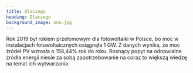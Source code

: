 ```yaml
---
title: Dlaczego
heading: Dlaczego
background_image: one.jpg
---
```


Rok 2019 był rokiem przełomowym dla fotowoltaiki w Polsce, bo moc w instalacjach fotowoltaicznych osiągnęła 1 GW. Z danych wynika, że moc źródeł PV wzrosła o 158,44% rok do roku. Rosnący popyt na odnawialne źródła energii niesie za sobą zapotrzebowanie na coraz to większą wiedzę na temat ich wytwarzania.
